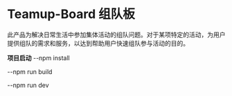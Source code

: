 #  Teamup-Board 组队板

此产品为解决日常生活中参加集体活动的组队问题。对于某项特定的活动，为用户提供组队的需求和服务，以达到帮助用户快速组队参与活动的目的。

**项目启动**
--npm install

--npm run build

--npm run dev